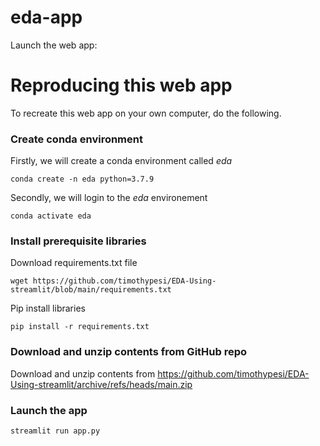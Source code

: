 # eda-app

Launch the web app:

# Reproducing this web app
To recreate this web app on your own computer, do the following.

### Create conda environment
Firstly, we will create a conda environment called *eda*
```
conda create -n eda python=3.7.9
```
Secondly, we will login to the *eda* environement
```
conda activate eda
```
### Install prerequisite libraries

Download requirements.txt file

```
wget https://github.com/timothypesi/EDA-Using-streamlit/blob/main/requirements.txt

```

Pip install libraries
```
pip install -r requirements.txt
```

###  Download and unzip contents from GitHub repo

Download and unzip contents from https://github.com/timothypesi/EDA-Using-streamlit/archive/refs/heads/main.zip

###  Launch the app

```
streamlit run app.py
```
